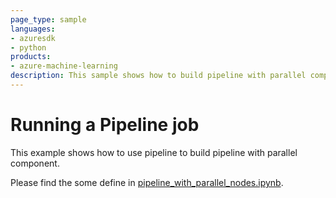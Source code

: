 ```yaml
---
page_type: sample
languages:
- azuresdk
- python
products:
- azure-machine-learning
description: This sample shows how to build pipeline with parallel component.
---
```


# Running a Pipeline job
This example shows how to use pipeline to build pipeline with parallel component.

Please find the some define in [pipeline_with_parallel_nodes.ipynb](pipeline_with_parallel_nodes.ipynb).